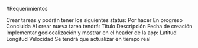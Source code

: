 #Requerimientos

Crear tareas y podrán tener los siguientes status:
Por hacer
En progreso
Concluida
Al crear nueva tarea tendrá:
Título
Descripción
Fecha de creación
Implementar geolocalización y mostrar en el header de la app:
Latitud
Longitud
Velocidad
Se tendrá que actualizar en tiempo real
